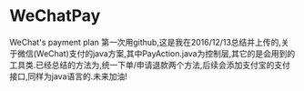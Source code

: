 # WeChatPay
WeChat's payment plan
第一次用github,这是我在2016/12/13总结并上传的,关于微信(WeChat)支付的java方案,其中PayAction.java为控制层,其它的是会用到的工具类.已经总结的方法为,统一下单/申请退款两个方法,后续会添加支付宝的支付接口,同样为java语言的.未来加油!
